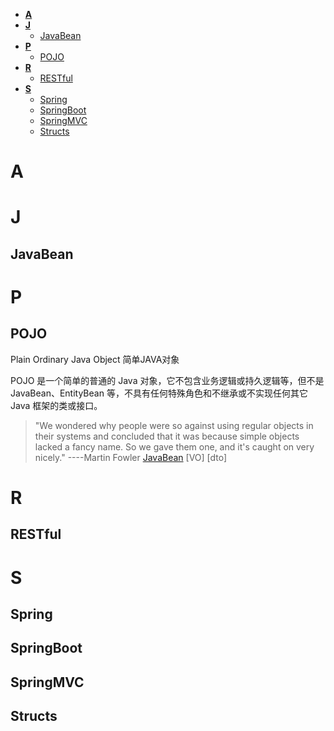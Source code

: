 
<!-- toc orderedList:0 depthFrom:1 depthTo:6 -->

- [__A__](#__a__)
- [__J__](#__j__)
	- [JavaBean](#javabean)
- [__P__](#__p__)
	- [POJO](#pojo)
- [__R__](#__r__)
	- [RESTful](#restful)
- [__S__](#__s__)
	- [Spring](#spring)
	- [SpringBoot](#springboot)
	- [SpringMVC](#springmvc)
	- [Structs](#structs)

<!-- tocstop -->

# __A__
##
# __J__
## JavaBean
# __P__
## POJO
Plain Ordinary Java Object
简单JAVA对象

POJO 是一个简单的普通的 Java 对象，它不包含业务逻辑或持久逻辑等，但不是 JavaBean、EntityBean 等，不具有任何特殊角色和不继承或不实现任何其它 Java 框架的类或接口。
>"We wondered why people were so against using regular objects in their systems and concluded that it was because simple objects lacked a fancy name. So we gave them one, and it's caught on very nicely."
>----Martin Fowler
[JavaBean](#javabean)
[VO]
[dto]
# __R__
## RESTful
# __S__
## Spring
## SpringBoot
## SpringMVC
## Structs
